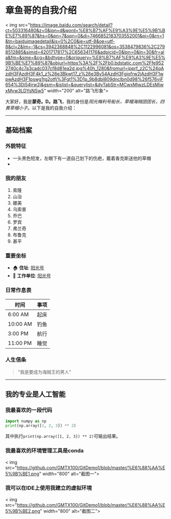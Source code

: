 # 章鱼哥的自我介绍

< img src="https://image.baidu.com/search/detail?ct=503316480&z=0&ipn=d&word=%E8%B7%AF%E9%A3%9E%E5%9B%BE%E7%89%87&hs=0&pn=7&spn=0&di=7466852183703552001&pi=0&rn=1&tn=baiduimagedetail&is=0%2C0&ie=utf-8&oe=utf-8&cl=2&lm=-1&cs=3942368848%2C1122996081&os=3538479836%2C2798512885&simid=4201717817%2C656341176&adpicid=0&lpn=0&ln=30&fr=ala&fm=&sme=&cg=&bdtype=0&oriquery=%E8%B7%AF%E9%A3%9E%E5%9B%BE%E7%89%87&objurl=https%3A%2F%2Fb0.bdstatic.com%2Ffe9522740c4c7a3cadc037cf8d81ea2d.jpg%40h_1280&fromurl=ipprf_z2C%24qAzdH3FAzdH3F4k1_z%26e3Bkwt17_z%26e3Bv54AzdH3Fgjofrw2jAzdH3F1wpwAzdH3F1pswg1tg2otfj%3Fgt1%3D1p_9b8dbl809dnclbn0d98%26f576vjF654%3Di54jrw2j&gsm=&islist=&querylist=&dyTabStr=MCwxMiwzLDEsMiwxMyw3LDYsNSw5" width="200" alt="路飞形象">

大家好，我是**蒙奇。D。路飞**，我的身份是*阳光梅利号船长，草帽海贼团团长，四黄草帽小子*。以下是我的自我介绍：

---

## 基础档案 

### 外貌特征 
- 一头黑色短发，左眼下有一道自己划下的伤疤，戴着香克斯送他的草帽
- 

### 我的朋友
1. 索隆
2. 山治
3. 娜美
4. 乌索普
5. 乔巴
6. 罗宾
7. 弗兰奇
8. 布鲁克
9. 甚平

### 重要坐标
- 🏠 **住址**: [阳光号](https://image.baidu.com/search/detail?ct=503316480&z=0&ipn=d&word=%E9%98%B3%E5%85%89%E5%8F%B7%E5%9B%BE%E7%89%87&hs=0&pn=5&spn=0&di=7469449779924172801&pi=0&rn=1&tn=baiduimagedetail&is=0%2C0&ie=utf-8&oe=utf-8&cl=2&lm=-1&cs=1980880038%2C186115765&os=934338895%2C100558070&simid=3466581755%2C150063027&adpicid=0&lpn=0&ln=30&fr=ala&fm=&sme=&cg=&bdtype=0&oriquery=%E9%98%B3%E5%85%89%E5%8F%B7%E5%9B%BE%E7%89%87&objurl=https%3A%2F%2Fpic.rmb.bdstatic.com%2Fbjh%2Fevents%2F9cd688531d883e5d46f1d39ca66368d47479.jpeg%40h_1280&fromurl=ipprf_z2C%24qAzdH3FAzdH3F4k1_z%26e3Bkwt17_z%26e3Bv54AzdH3Fgjofrw2jAzdH3F1wpwAzdH3F1pswg1tg2otfj%3Fgt1%3D1p_9amaann0addn9n8ndml%26f576vjF654%3Di54jrw2j&gsm=&islist=&querylist=&dyTabStr=MCwxMiwzLDEsMiwxMyw3LDYsNSw5) 
- 🏢 **工作单位**: [阳光号](https://image.baidu.com/search/detail?ct=503316480&z=0&ipn=d&word=%E9%98%B3%E5%85%89%E5%8F%B7%E5%9B%BE%E7%89%87&hs=0&pn=5&spn=0&di=7469449779924172801&pi=0&rn=1&tn=baiduimagedetail&is=0%2C0&ie=utf-8&oe=utf-8&cl=2&lm=-1&cs=1980880038%2C186115765&os=934338895%2C100558070&simid=3466581755%2C150063027&adpicid=0&lpn=0&ln=30&fr=ala&fm=&sme=&cg=&bdtype=0&oriquery=%E9%98%B3%E5%85%89%E5%8F%B7%E5%9B%BE%E7%89%87&objurl=https%3A%2F%2Fpic.rmb.bdstatic.com%2Fbjh%2Fevents%2F9cd688531d883e5d46f1d39ca66368d47479.jpeg%40h_1280&fromurl=ipprf_z2C%24qAzdH3FAzdH3F4k1_z%26e3Bkwt17_z%26e3Bv54AzdH3Fgjofrw2jAzdH3F1wpwAzdH3F1pswg1tg2otfj%3Fgt1%3D1p_9amaann0addn9n8ndml%26f576vjF654%3Di54jrw2j&gsm=&islist=&querylist=&dyTabStr=MCwxMiwzLDEsMiwxMyw3LDYsNSw5)

### 日常作息表
| 时间       | 事项 |
|------------|----|
| 6:00 AM    | 起床 |
| 10:00 AM   | 钓鱼 |
| 3:00 PM    | 航行 |
| 11:00 PM   | 睡觉 |

### 人生信条
> "我是要成为海贼王的男人"
---

## 我的专业是人工智能
### 我最喜欢的一段代码

```python
import numpy as np
print(np.array([1, 2, 3]) ** 2)
```
其中执行`print(np.array([1, 2, 3]) ** 2)`可输出结果。

### 我最喜欢的环境管理工具是conda
< img src="https://github.com/GMTX100/GitDemo1/blob/master/%E6%88%AA%E5%9B%BE1.png" width="800" alt="截图一">

### 我可以在IDE上使用我建立的虚拟环境
< img src="https://github.com/GMTX100/GitDemo1/blob/master/%E6%88%AA%E5%9B%BE2.png" width="800" alt="截图二">